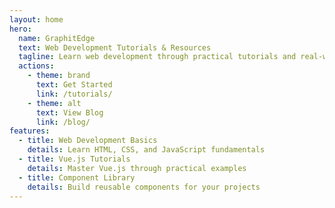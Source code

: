 ```yaml
---
layout: home
hero:
  name: GraphitEdge
  text: Web Development Tutorials & Resources
  tagline: Learn web development through practical tutorials and real-world examples
  actions:
    - theme: brand
      text: Get Started
      link: /tutorials/
    - theme: alt
      text: View Blog
      link: /blog/
features:
  - title: Web Development Basics
    details: Learn HTML, CSS, and JavaScript fundamentals
  - title: Vue.js Tutorials
    details: Master Vue.js through practical examples
  - title: Component Library
    details: Build reusable components for your projects
---
```


